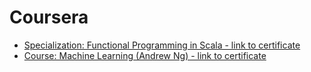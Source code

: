 # Coursera
 * [Specialization: Functional Programming in Scala - link to certificate](https://www.coursera.org/account/accomplishments/specialization/RG8HLJSQZW42)
 * [Course: Machine Learning (Andrew Ng) - link to certificate](https://www.coursera.org/account/accomplishments/verify/WJ2WP5U59WVS)
